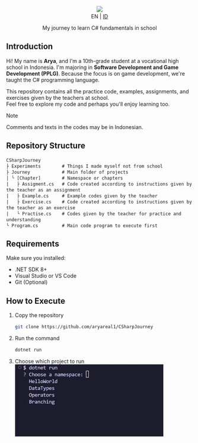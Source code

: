 <div align="center">
  <img src="https://capsule-render.vercel.app/api?type=waving&height=200&color=gradient&text=C%23%20Journey&fontAlignY=40"> <br>
  EN | <a href=".github/README-ID.md">ID</a> <br>
  <p>My journey to learn C# fundamentals in school</p>
</div>

## Introduction
Hi! My name is **Arya**, and I'm a 10th-grade student at a vocational high school in Indonesia. I'm majoring in **Software Development and Game Development (PPLG)**. Because the focus is on game development, we're taught the C# programming language.

This repository contains all the practice code, examples, assignments, and exercises given by the teachers at school.  
Feel free to explore my code and perhaps you'll enjoy learning too.

> [!NOTE]
> Comments and texts in the codes may be in Indonesian.

## Repository Structure
```
CSharpJourney
├ Experiments        # Things I made myself not from school
├ Journey            # Main folder of projects
│ ╰ [Chapter]        # Namespace or chapters
|   ├ Assigment.cs   # Code created according to instructions given by the teacher as an assignment
|   ├ Example.cs     # Example codes given by the teacher
|   ├ Exercise.cs    # Code created according to instructions given by the teacher as an exercise
|   ╰ Practise.cs    # Codes given by the teacher for practice and understanding
╰ Program.cs         # Main code program to execute first
```

## Requirements
Make sure you installed:
- .NET SDK 8+
- Visual Studio or VS Code
- Git (Optional)

## How to Execute
1. Copy the repository
   ```sh
   git clone https://github.com/aryareal1/CSharpJourney
   ```
2. Run the command
   ```sh
   dotnet run 
   ```
3. Choose which project to run
   ![](.github/choosing_project.gif)
